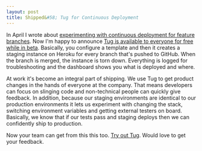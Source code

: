 ```yaml
---
layout: post
title: Shipped&#58; Tug for Continuous Deployment
---
```


In April I wrote about [experimenting with continuous deployment for feature branches](/2013/05/06/experimenting-with-continuous-deployment-for-feature-branches). Now I'm happy to announce [Tug is available to everyone for free while in beta](http://tugapp.com). Basically, you configure a template and then it creates a staging instance on Heroku for every branch that's pushed to GitHub. When the branch is merged, the instance is torn down. Everything is logged for troubleshooting and the dashboard shows you what is deployed and where.

At work it's become an integral part of shipping. We use Tug to get product changes in the hands of everyone at the company. That means developers can focus on slinging code and non-technical people can quickly give feedback. In addition, because our staging environments are identical to our production environments it lets us experiment with changing the stack, switching environment variables and getting external testers on board. Basically, we know that if our tests pass and staging deploys then we can confidently ship to production.

Now your team can get from this this too. [Try out Tug](http://tugapp.com). Would love to get your feedback.
